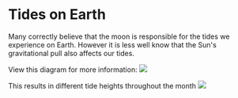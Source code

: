 # Tides on Earth

Many correctly believe that the moon is responsible for the tides we experience on Earth.
However it is less well know that the Sun's gravitational pull also affects our tides. 

View this diagram for more information:
![](https://1.bp.blogspot.com/--A70-ySFXNY/X3clzgCpgPI/AAAAAAAAJsA/v30SSDrh2sAnp2PYmEmHV7UaubqxUj-mgCLcBGAsYHQ/s2048/bigstock-Lunar-And-Solar-Tides-Vector-I-234308305.jpg)

This results in different tide heights throughout the month
![](https://external-content.duckduckgo.com/iu/?u=http%3A%2F%2Fgotbooks.miracosta.edu%2Foceans%2Fimages%2Ftides_neap_spring.jpg&f=1&nofb=1&ipt=3d997ad626392e5377358f3a23d52a265db6ab9af2493a3fe0abd6b01ecc659e)